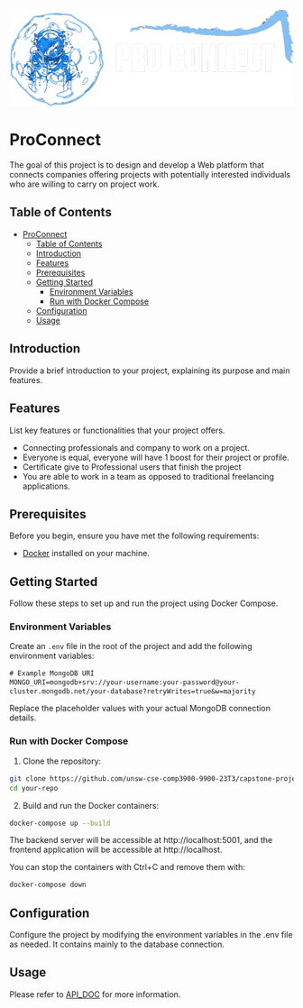 ![Logo](frontend/src/assets/logo_dark_revised.png)
# ProConnect

The goal of this project is to design and develop a Web platform that connects companies
offering projects with potentially interested individuals who are willing to carry on project
work.

## Table of Contents

- [ProConnect](#proconnect)
  - [Table of Contents](#table-of-contents)
  - [Introduction](#introduction)
  - [Features](#features)
  - [Prerequisites](#prerequisites)
  - [Getting Started](#getting-started)
    - [Environment Variables](#environment-variables)
    - [Run with Docker Compose](#run-with-docker-compose)
  - [Configuration](#configuration)
  - [Usage](#usage)
   
## Introduction

Provide a brief introduction to your project, explaining its purpose and main features.

## Features

List key features or functionalities that your project offers.

- Connecting professionals and company to work on a project.
- Everyone is equal, everyone will have 1 boost for their project or profile.
- Certificate give to Professional users that finish the project
- You are able to work in a team as opposed to traditional freelancing applications.

## Prerequisites

Before you begin, ensure you have met the following requirements:

- [Docker](https://www.docker.com/) installed on your machine.

## Getting Started

Follow these steps to set up and run the project using Docker Compose.

### Environment Variables

Create an `.env` file in the root of the project and add the following environment variables:

```dotenv
# Example MongoDB URI
MONGO_URI=mongodb+srv://your-username:your-password@your-cluster.mongodb.net/your-database?retryWrites=true&w=majority
```
Replace the placeholder values with your actual MongoDB connection details.

### Run with Docker Compose
1. Clone the repository: 
```bash
git clone https://github.com/unsw-cse-comp3900-9900-23T3/capstone-project-3900f13atothemoon.git
cd your-repo
```
2. Build and run the Docker containers:
```bash
docker-compose up --build
```
The backend server will be accessible at http://localhost:5001, and the frontend application will be accessible at http://localhost.

You can stop the containers with Ctrl+C and remove them with:

```bash
docker-compose down
```

## Configuration 
Configure the project by modifying the environment variables in the .env file as needed. It contains mainly to the database connection.

## Usage
Please refer to [API_DOC](API_doc) for more information.

